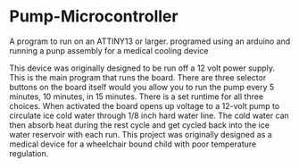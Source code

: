 # Pump-Microcontroller
A program to run on an ATTINY13 or larger. programed using an arduino and running a punp assembly for a medical cooling device


This device was originally designed to be run off a 12 volt power supply. This is the main program that runs the board. There are three selector buttons on the board itself would you allow you to run the pump every 5 minutes, 10 minutes, in 15 minutes. There is a set runtime for all three choices. When activated the board opens up voltage to a 12-volt pump to circulate ice cold water through 1/8 inch hard water line. The cold water can then absorb heat during the rest cycle and get cycled back into the ice water reservoir with each run. This project was originally designed as a medical device for a wheelchair bound child with poor temperature regulation.
